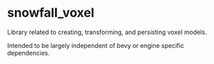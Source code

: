# snowfall_voxel

Library related to creating, transforming, and persisting voxel models.

Intended to be largely independent of bevy or engine specific dependencies.
